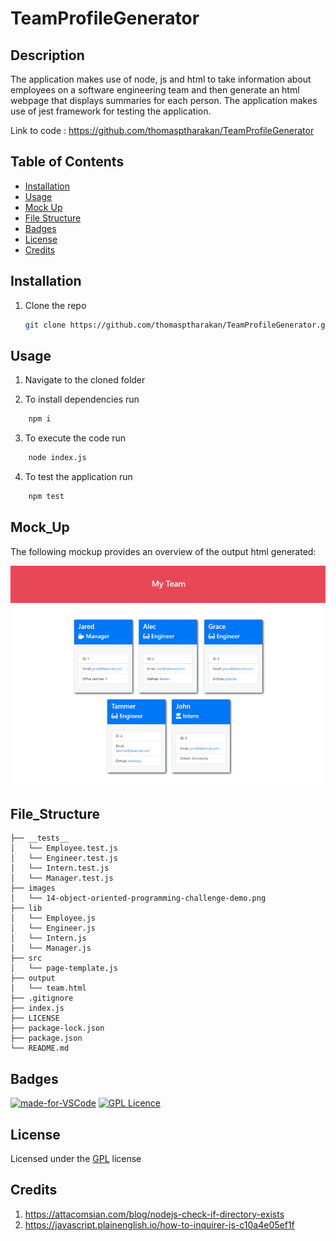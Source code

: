 # TeamProfileGenerator

## Description
The application makes use of node, js and html to take information about employees on a software engineering team and then generate an html webpage that displays summaries for each person. The application makes use of jest framework for testing the application.


Link to code : https://github.com/thomasptharakan/TeamProfileGenerator



## Table of Contents

- [Installation](#installation)
- [Usage](#usage)
- [Mock Up](#mock_up)
- [File Structure](#file_structure)
- [Badges](#badges)
- [License](#license)
- [Credits](#credits)

## Installation

1. Clone the repo
   ```sh
   git clone https://github.com/thomasptharakan/TeamProfileGenerator.git
   
   ```


## Usage

1. Navigate to the cloned folder

2. To install dependencies run
```sh
    npm i 
```
3. To execute the code run
```sh
    node index.js
```
4. To test the application run 
```sh
    npm test 
```

## Mock_Up
The following mockup provides an overview of the output html generated:

![Sample html image of Team Profile generated](images/14-object-oriented-programming-challenge-demo.png)



## File_Structure
```
├── __tests__
│   └── Employee.test.js
│   └── Engineer.test.js
│   └── Intern.test.js
│   └── Manager.test.js
├── images
│   └── 14-object-oriented-programming-challenge-demo.png
├── lib
│   └── Employee.js
│   └── Engineer.js
│   └── Intern.js
│   └── Manager.js
├── src
│   └── page-template.js
├── output
│   └── team.html
├── .gitignore
├── index.js
├── LICENSE
├── package-lock.json
├── package.json
└── README.md
```

## Badges

[![made-for-VSCode](https://img.shields.io/badge/Made%20for-VSCode-1f425f.svg)](https://code.visualstudio.com/)
[![GPL Licence](https://badges.frapsoft.com/os/gpl/gpl.svg?v=103)](https://opensource.org/licenses/GPL-3.0/)  


## License

Licensed under the [GPL](LICENSE.txt) license

## Credits
1. https://attacomsian.com/blog/nodejs-check-if-directory-exists
2. https://javascript.plainenglish.io/how-to-inquirer-js-c10a4e05ef1f



